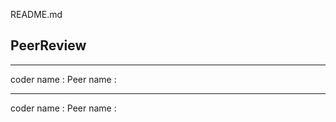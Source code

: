 README.md

## PeerReview
--------------------------------------------------- 
coder name :
Peer name :


---------------------------------------------------
coder name :
Peer name :

